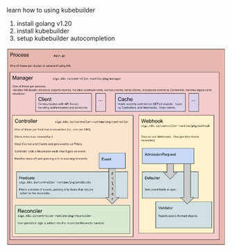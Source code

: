 learn how to using kubebuilder

1. install golang v1.20
2. install kubebuilder
3. setup kubebuilder autocompletion

![architecture](./architecture.jpg)